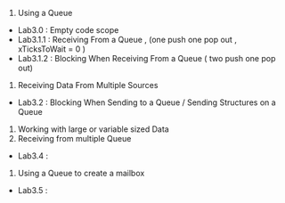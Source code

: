 1. Using a Queue
  * Lab3.0 : Empty code scope
  * Lab3.1.1 : Receiving From a Queue , (one push one pop out , xTicksToWait = 0 )
  * Lab3.1.2 : Blocking When Receiving From a Queue ( two push one pop out)
1. Receiving Data From Multiple Sources
  * Lab3.2 : Blocking When Sending to a Queue / Sending Structures on a Queue
1. Working with large or variable sized Data
1. Receiving from multiple Queue
  * Lab3.4 :
1. Using a Queue to create a mailbox
  * Lab3.5 :
